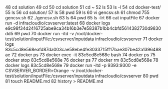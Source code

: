    48  cd solution
   49  cd
   50  cd solution
   51  cd ~
   52  ls
   53  ls -l
   54  cd docker-test/
   55  ls
   56  cd solution/
   57  ls
   58  pwd
   59  ls
   60  vi gencsv.sh 
   61  chmod 755 gencsv.sh 
   62  ./gencsv.sh 
   63  ls
   64  pwd
   65  ls -lrt
   66  cat inputFile 
   67  docker run -d infracloudio/csvserver:latest
   68  docker logs e9c98f34d2416725abe9ca34b16b3e7e58387b1bb4cbfd5614382730d9830dd5
   69  pwd
   70  docker run  -itd  -v  /root/docker-test/solution/inputFile:/csvserver/inputdata  infracloudio/csvserver
   71  docker logs 83c5cd8e568eafd87da003cae58ebe4fe3033715ff17bae307be42a1396488ae
   72  docker ps
   73  docker exec -it 83c5cd8e568e bash
   74  docker ps
   75  docker stop 83c5cd8e568e
   76  docker ps
   77  docker rm 83c5cd8e568e
   78  docker logs 83c5cd8e568e
   79  docker run  -itd  -p 9393:9300 -e CSVSERVER_BORDER=Orange -v  /root/docker-test/solution/inputFile:/csvserver/inputdata  infracloudio/csvserver
   80  pwd
   81  touch README.md
   82  history > README.md 
